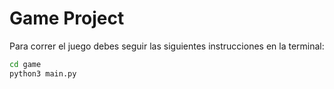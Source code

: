# Game Project

Para correr el juego debes seguir las siguientes instrucciones en la terminal:

``` sh
cd game
python3 main.py
```